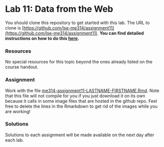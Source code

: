 # Lab 11: Data from the Web

You should clone this repository to get started with this lab.  The URL to clone is [https://github.com/lse-me314/assignment11](https://github.com/lse-me314/assignment11).  **You can find detailed instructions on how to do this [here](https://lse-me314.github.io/instructions).**

### Resources

No special resources for this topic beyond the ones already listed on the course handout.

### Assignment

Work with the file [me314-assignment11-LASTNAME-FIRSTNAME.Rmd](https://github.com/lse-me314/assignment11/blob/master/me314-assignment11-LASTNAME-FIRSTNAME.Rmd). Note that this file will not compile for you if you just download it on its own because it calls in some image files that are hosted in the github repo. Feel free to delete the lines in the Rmarkdown to get rid of the images while you are working!

### Solutions

Solutions to each assignment will be made available on the next day after each lab.
